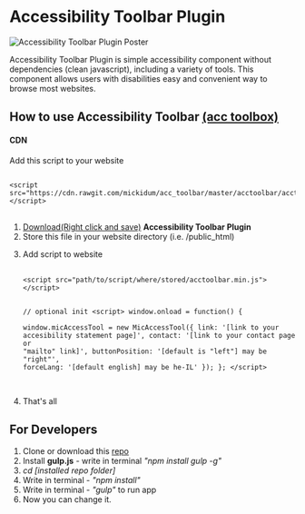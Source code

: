 <h1>Accessibility Toolbar Plugin</h1>

<p>
	<img src="https://raw.githubusercontent.com/mickidum/acc_toolbar/master/poster.jpg" alt="Accessibility Toolbar Plugin Poster">
</p>

<p>
Accessibility Toolbar Plugin is simple accessibility component without dependencies (clean javascript), including a variety of tools.
This component allows users with disabilities easy and convenient way to browse most websites.
</p>

<h2>How to use Accessibility Toolbar <a href="http://webworks.ga/acc_toolbar">(acc toolbox)</a></h2>

<h4>CDN</h4>

<p>Add this script to your website</p>

<pre class="highlight">
<code>
&lt;script src="https://cdn.rawgit.com/mickidum/acc_toolbar/master/acctoolbar/acctoolbar.min.js"&gt;&lt;/script&gt;
</code>
</pre>

<ol>
	<li><a href="https://raw.githubusercontent.com/mickidum/acc_toolbar/master/acctoolbar/acctoolbar.min.js">Download(Right click and save)</a> <strong>Accessibility Toolbar Plugin</strong></li>
	<li>Store this file in your website directory (i.e. /public_html)</li>
	<li>
		<p>Add script to website</p>
		<div class="language-js highlighter-rouge">
			<div class="highlight">
				<pre class="highlight">
					<code>
&lt;script src="path/to/script/where/stored/acctoolbar.min.js"&gt;&lt;/script&gt;

// optional init
&lt;script&gt;
  window.onload = function() {	
    window.micAccessTool = new MicAccessTool({
      link: '[link to your accesibility statement page]',
      contact: '[link to your contact page or "mailto" link]',
      buttonPosition: '[default is "left"] may be "right"',
      forceLang: '[default english] may be he-IL'
    });
  };
&lt;/script&gt;
		</code>
				</pre>
			</div>
		</div>
	</li>
	<li>That's all</li>
</ol>

<h2>For Developers</h2>

<ol>
	<li>Clone or download this <a href="{{ site.github.repository_url }}">repo</a></li>
	<li>Install <strong>gulp.js</strong> - write in terminal <em>"npm install gulp -g"</em></li>
	<li><em>cd [installed repo folder]</em></li>
	<li>Write in terminal - <em>"npm install"</em></li>
	<li>Write in terminal - <em>"gulp"</em> to run app</li>
	<li>Now you can change it.</li>
</ol>
